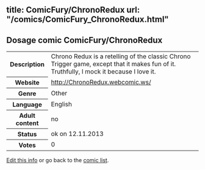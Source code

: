 title: ComicFury/ChronoRedux
url: "/comics/ComicFury_ChronoRedux.html"
---
Dosage comic ComicFury/ChronoRedux
-----------------------------------------

<p id="msg"></p>
<script type="text/javascript">
if (window.location.search === '?edit_info_mail=sent_ok') {
  var elem = document.getElementById("msg");
  elem.innerHTML = 'Edited information sucessfully sent for review, which is usually done daily. Thanks!';
  elem.className = 'ok';
}
</script>
<table class="comicinfo">
<tr>
<th>Description</th><td>Chrono Redux is a retelling of the classic Chrono Trigger game, except that it makes fun of it. Truthfully, I mock it because I love it.</td>
</tr>
<tr>
<th>Website</th><td><a href="http://ChronoRedux.webcomic.ws/">http://ChronoRedux.webcomic.ws/</a></td>
</tr>
<tr>
<th>Genre</th><td>Other</td>
</tr>
<tr>
<th>Language</th><td>English</td>
</tr>
<tr>
<th>Adult content</th><td>no</td>
</tr>
<tr>
<th>Status</th><td>ok on 12.11.2013</td>
</tr>
<tr>
<th>Votes</th><td>0</td>
</tr>
</table>

[Edit this info](ComicFury_ChronoRedux_edit.html) or go back to the [comic list](../comic-index.html).

